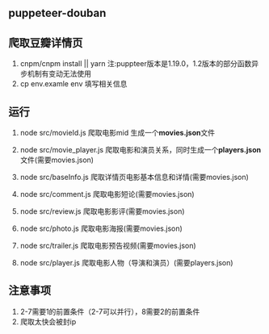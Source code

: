 ## puppeteer-douban

## 爬取豆瓣详情页
1. cnpm/cnpm install || yarn 注:puppteer版本是1.19.0，1.2版本的部分函数异步机制有变动无法使用
2. cp env.examle env 填写相关信息

## 运行
1. node src/movieId.js 爬取电影mid 生成一个**movies.json**文件

2. node src/movie_player.js 爬取电影和演员关系，同时生成一个**players.json**文件(需要movies.json)
3. node src/baseInfo.js 爬取详情页电影基本信息和详情(需要movies.json)
4. node src/comment.js 爬取电影短论(需要movies.json)
5. node src/review.js 爬取电影影评(需要movies.json)
6. node src/photo.js 爬取电影海报(需要movies.json)
7. node src/trailer.js 爬取电影预告视频(需要movies.json)

8. node src/player.js 爬取电影人物（导演和演员）(需要players.json)

## 注意事项
1. 2-7需要1的前置条件（2-7可以并行），8需要2的前置条件
2. 爬取太快会被封ip